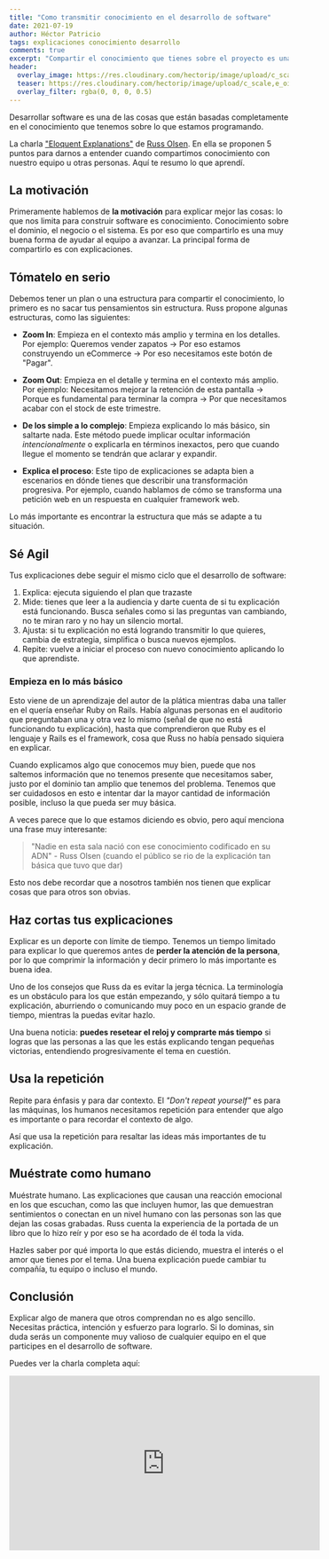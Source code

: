 ```yaml
---
title: "Como transmitir conocimiento en el desarrollo de software"
date: 2021-07-19
author: Héctor Patricio
tags: explicaciones conocimiento desarrollo
comments: true
excerpt: "Compartir el conocimiento que tienes sobre el proyecto es una de las tareas más importantes en el desarrollo de software. Exploremos cómo podemos mejorar en esto."
header:
  overlay_image: https://res.cloudinary.com/hectorip/image/upload/c_scale,e_oil_paint:16,w_1400/v1626756313/daniele-franchi-g2fJ7d7eKSM-unsplash_mogbm1.jpg
  teaser: https://res.cloudinary.com/hectorip/image/upload/c_scale,e_oil_paint:16,w_300/v1626756313/daniele-franchi-g2fJ7d7eKSM-unsplash_mogbm1.jpg
  overlay_filter: rgba(0, 0, 0, 0.5)
---
```


Desarrollar software es una de las cosas que están basadas completamente en el conocimiento que tenemos sobre lo que estamos programando.

La charla ["Eloquent Explanations"](https://www.youtube.com/watch?v=80EE4mZmp3A) de [Russ Olsen](/2021/07/14/desarrolladores-de-los-que-puedes-aprender-russ-olsen.html). En ella se proponen 5 puntos para darnos a entender cuando compartimos conocimiento con nuestro equipo u otras personas. Aquí te resumo lo que aprendí.

## La motivación

Primeramente hablemos de **la motivación** para explicar mejor las cosas: lo que nos limita para construir software es conocimiento. Conocimiento sobre el dominio, el negocio o el sistema. Es por eso que compartirlo es una muy buena forma de ayudar al equipo a avanzar. La principal forma de compartirlo es con explicaciones.

## Tómatelo en serio

Debemos tener un plan o una estructura para compartir el conocimiento, lo primero es no sacar tus pensamientos sin estructura. Russ propone algunas estructuras, como las siguientes:

- **Zoom In**: Empieza en el contexto más amplio y termina en los detalles. Por ejemplo: Queremos vender zapatos -> Por eso estamos construyendo un eCommerce -> Por eso necesitamos este botón de "Pagar".

- **Zoom Out**: Empieza en el detalle y termina en el contexto más amplio. Por ejemplo: Necesitamos mejorar la retención de esta pantalla -> Porque es fundamental para terminar la compra -> Por que necesitamos acabar con el stock de este trimestre.

- **De los simple a lo complejo**: Empieza explicando lo más básico, sin saltarte nada. Este método puede implicar ocultar información _intencionalmente_ o explicarla en términos inexactos, pero que cuando llegue el momento se tendrán que aclarar y expandir.

- **Explica el proceso**: Este tipo de explicaciones se adapta bien a escenarios en dónde tienes que describir una transformación progresiva. Por ejemplo, cuando hablamos de cómo se transforma una petición web en un respuesta en cualquier framework web.

Lo más importante es encontrar la estructura que más se  adapte a tu situación.
## Sé Agil

Tus explicaciones debe seguir el mismo ciclo que el desarrollo de software:

1. Explica: ejecuta siguiendo el plan que trazaste
2. Mide: tienes que leer a la audiencia y darte cuenta de si tu explicación está funcionando. Busca señales como si las preguntas van cambiando, no te miran raro y no hay un silencio mortal.
3. Ajusta: si tu explicación no está logrando transmitir lo que quieres, cambia de estrategia, simplifica o busca nuevos ejemplos.
4. Repite: vuelve a iniciar el proceso con nuevo conocimiento aplicando lo que aprendiste.

### Empieza en lo más básico

Esto viene de un aprendizaje del autor de la plática mientras daba una taller en el quería enseñar Ruby on Rails. Había algunas personas en el auditorio que preguntaban una y otra vez lo mismo (señal de que no está funcionando tu explicación), hasta que comprendieron que Ruby es el lenguaje y Rails es el framework, cosa que Russ no había pensado siquiera en explicar.

Cuando explicamos algo que conocemos muy bien, puede que nos saltemos información que no tenemos presente que necesitamos saber, justo por el dominio tan amplio que tenemos del problema. Tenemos que ser cuidadosos en esto e intentar dar la mayor cantidad de información posible, incluso la que pueda ser muy básica.

A veces parece que lo que estamos diciendo es obvio, pero aquí menciona una frase muy interesante:
> "Nadie en esta sala nació con ese conocimiento codificado en su ADN" - Russ Olsen (cuando el público se rio de la explicación tan básica que tuvo que dar)

Esto nos debe recordar que a nosotros también nos tienen que explicar cosas que para otros son obvias.

## Haz cortas tus explicaciones

Explicar es un deporte con límite de tiempo. Tenemos un tiempo limitado para explicar lo que queremos antes de **perder la atención de la persona**, por lo que comprimir la información y decir primero lo más importante es buena idea.

Uno de los consejos que Russ da es evitar la jerga técnica. La terminología es un obstáculo para los que están empezando, y sólo quitará tiempo a tu explicación, aburriendo o comunicando muy poco en un espacio grande de tiempo, mientras la puedas evitar hazlo.

Una buena noticia: **puedes resetear el reloj y comprarte más tiempo** si logras que las personas a las que les estás explicando tengan pequeñas victorias, entendiendo progresivamente el tema en cuestión.

## Usa la repetición

Repite para énfasis y para dar contexto. El _"Don't repeat yourself"_ es para las máquinas, los humanos necesitamos repetición para entender que algo es importante o para recordar el contexto de algo.

Así que usa la repetición para resaltar las ideas más importantes de tu explicación.

## Muéstrate como humano

Muéstrate humano. Las explicaciones que causan una reacción emocional en los que escuchan, como las que incluyen humor, las que demuestran sentimientos o conectan en un nivel humano con las personas son las que dejan las cosas grabadas. Russ cuenta la experiencia de la portada de un libro que lo hizo reír y por eso se ha acordado de él toda la vida.

Hazles saber por qué importa lo que estás diciendo, muestra el interés o el amor que tienes por el tema. Una buena explicación puede cambiar tu compañía, tu equipo o incluso el mundo.

## Conclusión

Explicar algo de manera que otros comprendan no es algo sencillo. Necesitas práctica, intención y esfuerzo para lograrlo. Si lo dominas, sin duda serás un componente muy valioso de cualquier equipo en el que participes en el desarrollo de software.

Puedes ver la charla completa aquí:

<iframe width="560" height="315" src="https://www.youtube.com/embed/80EE4mZmp3A" title="YouTube video player" frameborder="0" allow="accelerometer; autoplay; clipboard-write; encrypted-media; gyroscope; picture-in-picture" allowfullscreen></iframe>

